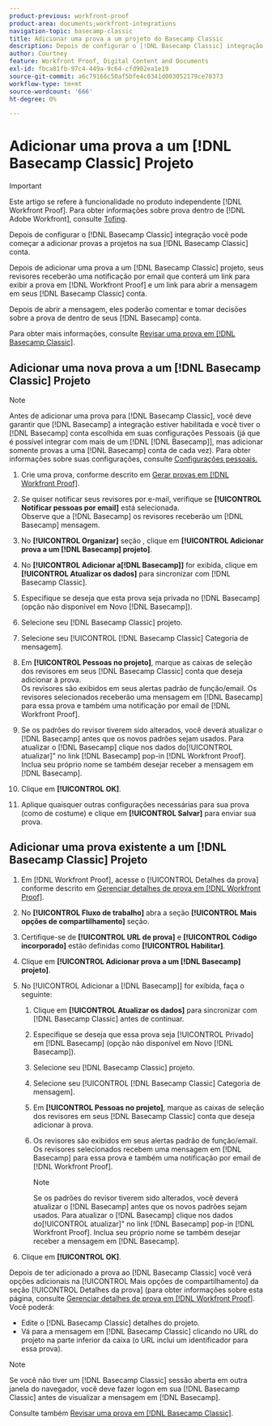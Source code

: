 ```yaml
---
product-previous: workfront-proof
product-area: documents;workfront-integrations
navigation-topic: basecamp-classic
title: Adicionar uma prova a um projeto do Basecamp Classic
description: Depois de configurar o [!DNL Basecamp Classic] integração você pode começar a adicionar provas a projetos na sua [!DNL Basecamp Classic] conta.
author: Courtney
feature: Workfront Proof, Digital Content and Documents
exl-id: fbca81fb-97c4-449a-9c64-cfd902ea1e19
source-git-commit: a6c79166c50af5bfe4c0341d003052179ce78373
workflow-type: tm+mt
source-wordcount: '666'
ht-degree: 0%

---
```


# Adicionar uma prova a um [!DNL Basecamp Classic] Projeto

>[!IMPORTANT]
>
>Este artigo se refere à funcionalidade no produto independente [!DNL Workfront Proof]. Para obter informações sobre prova dentro de [!DNL Adobe Workfront], consulte [Tofing](../../../review-and-approve-work/proofing/proofing.md).

Depois de configurar o [!DNL Basecamp Classic] integração você pode começar a adicionar provas a projetos na sua [!DNL Basecamp Classic] conta.

Depois de adicionar uma prova a um [!DNL Basecamp Classic] projeto, seus revisores receberão uma notificação por email que conterá um link para exibir a prova em [!DNL Workfront Proof] e um link para abrir a mensagem em seus [!DNL Basecamp Classic] conta.

Depois de abrir a mensagem, eles poderão comentar e tomar decisões sobre a prova de dentro de seus [!DNL Basecamp] conta.

Para obter mais informações, consulte [Revisar uma prova em [!DNL Basecamp Classic]](../../../workfront-proof/wp-integrations/basecamp-classic/review-proof-basecamp-classic.md).

## Adicionar uma nova prova a um [!DNL Basecamp Classic] Projeto

>[!NOTE]
>
>Antes de adicionar uma prova para [!DNL Basecamp Classic], você deve garantir que [!DNL Basecamp] a integração estiver habilitada e você tiver o [!DNL Basecamp] conta escolhida em suas configurações Pessoais (já que é possível integrar com mais de um [!DNL [!DNL Basecamp]], mas adicionar somente provas a uma [!DNL Basecamp] conta de cada vez). Para obter informações sobre suas configurações, consulte [Configurações pessoais.](https://support.workfront.com/hc/en-us/sections/115000921168-Personal-settings)

1. Crie uma prova, conforme descrito em [Gerar provas em [!DNL Workfront Proof]](../../../workfront-proof/wp-work-proofsfiles/create-proofs-and-files/generate-proofs.md).
1. Se quiser notificar seus revisores por e-mail, verifique se **[!UICONTROL Notificar pessoas por email]** está selecionada.\
   Observe que a [!DNL Basecamp] os revisores receberão um [!DNL Basecamp] mensagem.

1. No **[!UICONTROL Organizar]** seção , clique em **[!UICONTROL Adicionar prova a um [!DNL Basecamp] projeto]**.

1. No **[!UICONTROL Adicionar a[!DNL Basecamp]]** for exibida, clique em **[!UICONTROL Atualizar os dados]** para sincronizar com [!DNL Basecamp Classic].

1. Especifique se deseja que esta prova seja privada no [!DNL Basecamp] (opção não disponível em Novo [!DNL Basecamp]).
1. Selecione seu [!DNL Basecamp Classic] projeto.
1. Selecione seu [!UICONTROL [!DNL Basecamp Classic] Categoria de mensagem].
1. Em **[!UICONTROL Pessoas no projeto]**, marque as caixas de seleção dos revisores em seus [!DNL Basecamp Classic] conta que deseja adicionar à prova.\
   Os revisores são exibidos em seus alertas padrão de função/email. Os revisores selecionados receberão uma mensagem em [!DNL Basecamp] para essa prova e também uma notificação por email de [!DNL Workfront Proof].

1. Se os padrões do revisor tiverem sido alterados, você deverá atualizar o [!DNL Basecamp] antes que os novos padrões sejam usados. Para atualizar o [!DNL Basecamp] clique nos dados do[!UICONTROL atualizar]&quot; no link [!DNL Basecamp] pop-in [!DNL Workfront Proof]. Inclua seu próprio nome se também desejar receber a mensagem em [!DNL Basecamp].
1. Clique em **[!UICONTROL OK]**.
1. Aplique quaisquer outras configurações necessárias para sua prova (como de costume) e clique em **[!UICONTROL Salvar]** para enviar sua prova.

## Adicionar uma prova existente a um [!DNL Basecamp Classic] Projeto

1. Em [!DNL Workfront Proof], acesse o [!UICONTROL Detalhes da prova] conforme descrito em  [Gerenciar detalhes de prova em [!DNL Workfront Proof]](../../../workfront-proof/wp-work-proofsfiles/manage-your-work/manage-proof-details.md).
1. No **[!UICONTROL Fluxo de trabalho]** abra a seção **[!UICONTROL Mais opções de compartilhamento]** seção.

1. Certifique-se de **[!UICONTROL URL de prova]** e **[!UICONTROL Código incorporado]** estão definidas como **[!UICONTROL Habilitar]**.

1. Clique em **[!UICONTROL Adicionar prova a um [!DNL Basecamp] projeto]**.
1. No [!UICONTROL Adicionar a [!DNL Basecamp]] for exibida, faça o seguinte:

   1. Clique em **[!UICONTROL Atualizar os dados]** para sincronizar com [!DNL Basecamp Classic] antes de continuar.
   1. Especifique se deseja que essa prova seja [!UICONTROL Privado] em [!DNL Basecamp] (opção não disponível em Novo [!DNL Basecamp]).
   1. Selecione seu [!DNL Basecamp Classic] projeto.
   1. Selecione seu [!UICONTROL [!DNL Basecamp Classic] Categoria de mensagem].
   1. Em **[!UICONTROL Pessoas no projeto]**, marque as caixas de seleção dos revisores em seus [!DNL Basecamp Classic] conta que deseja adicionar à prova.
   1. Os revisores são exibidos em seus alertas padrão de função/email. Os revisores selecionados recebem uma mensagem em [!DNL Basecamp] para essa prova e também uma notificação por email de [!DNL Workfront Proof].

      >[!NOTE]
      >
      > Se os padrões do revisor tiverem sido alterados, você deverá atualizar o [!DNL Basecamp] antes que os novos padrões sejam usados. Para atualizar o [!DNL Basecamp] clique nos dados do[!UICONTROL atualizar]&quot; no link [!DNL Basecamp] pop-in [!DNL Workfront Proof]. Inclua seu próprio nome se também desejar receber a mensagem em [!DNL Basecamp].

1. Clique em **[!UICONTROL OK]**.

Depois de ter adicionado a prova ao [!DNL Basecamp Classic] você verá opções adicionais na [!UICONTROL Mais opções de compartilhamento] da seção [!UICONTROL Detalhes da prova] (para obter informações sobre esta página, consulte [Gerenciar detalhes de prova em [!DNL Workfront Proof]](../../../workfront-proof/wp-work-proofsfiles/manage-your-work/manage-proof-details.md). Você poderá:

* Edite o [!DNL Basecamp Classic] detalhes do projeto.
* Vá para a mensagem em [!DNL Basecamp Classic] clicando no URL do projeto na parte inferior da caixa (o URL inclui um identificador para essa prova).

>[!NOTE]
>
> Se você não tiver um [!DNL Basecamp Classic] sessão aberta em outra janela do navegador, você deve fazer logon em sua [!DNL Basecamp Classic] antes de visualizar a mensagem em [!DNL Basecamp].

Consulte também [Revisar uma prova em [!DNL Basecamp Classic]](../../../workfront-proof/wp-integrations/basecamp-classic/review-proof-basecamp-classic.md).
